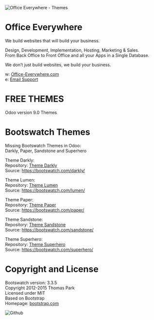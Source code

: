 <IMG SRC="https://www.office-everywhere.com/website/image/ir.attachment/351_ffc5997/datas" ALT="Office Everywhere - Themes">

# Office Everywhere

We build websites that will build your business.<br>

Design, Development, Implementation, Hosting, Marketing & Sales.<br>
From Back Office to Front Office and all your Apps in a Single Database.<br>

We don’t just build websites, we build your business.<br>

w: <a href=https://www.office-everywhere.com>Office-Everywhere.com</a><br>
e: <a href=mailto:support@office-everywhere.com>Email Support</a><br>

# FREE THEMES

Odoo version 9.0 Themes

# Bootswatch Themes

Missing Bootswatch Themes in Odoo:<br>
Darkly, Paper, Sandstone and Superhero<br>

Theme Darkly:<br>
Repository: <a href="https://github.com/OfficeEverywhere/themes/tree/9.0/theme_darkly">Theme Darkly</a><br>
Source: https://bootswatch.com/darkly/

Theme Lumen:<br>
Repository: <a href="https://github.com/OfficeEverywhere/themes/tree/9.0/theme_lumen">Theme Lumen</a><br>
Source: https://bootswatch.com/lumen/

Theme Paper:<br>
Repository: <a href="https://github.com/OfficeEverywhere/themes/tree/9.0/theme_paper">Theme Paper</a><br>
Source: https://bootswatch.com/paper/

Theme Sandstone:<br>
Repository: <a href="https://github.com/OfficeEverywhere/themes/tree/9.0/theme_sandstone">Theme Sandstone</a><br>
Source: https://bootswatch.com/sandstone/

Theme Superhero:<br>
Repository: <a href="https://github.com/OfficeEverywhere/themes/tree/9.0/theme_darkly">Theme Superhero</a><br>
Source: https://bootswatch.com/superhero/

# Copyright and License

Bootswatch version: 3.3.5 <br>
Copyright 2012-2015 Thomas Park <br>
Licensed under MIT <br>
Based on Bootstrap <br>
Homepage: <a href=http://bootstrap.com target="_blank">bootstrap.com</a><br>

<IMG SRC="https://www.office-everywhere.com/website/image/ir.attachment/1084_f488c02/datas" ALT="Github">
